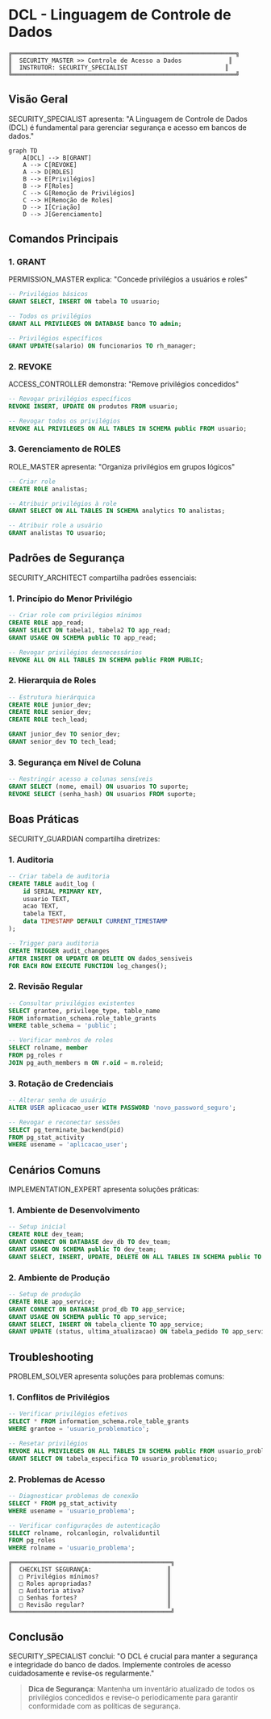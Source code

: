 # DCL - Linguagem de Controle de Dados

```ascii
╔══════════════════════════════════════════════════════════════╗
║  SECURITY_MASTER >> Controle de Acesso a Dados             ║
║  INSTRUTOR: SECURITY_SPECIALIST                           ║
╚══════════════════════════════════════════════════════════════╝
```

## Visão Geral

SECURITY_SPECIALIST apresenta: "A Linguagem de Controle de Dados (DCL) é fundamental para gerenciar segurança e acesso em bancos de dados."

```mermaid
graph TD
    A[DCL] --> B[GRANT]
    A --> C[REVOKE]
    A --> D[ROLES]
    B --> E[Privilégios]
    B --> F[Roles]
    C --> G[Remoção de Privilégios]
    C --> H[Remoção de Roles]
    D --> I[Criação]
    D --> J[Gerenciamento]
```

## Comandos Principais

### 1. GRANT
PERMISSION_MASTER explica: "Concede privilégios a usuários e roles"

```sql
-- Privilégios básicos
GRANT SELECT, INSERT ON tabela TO usuario;

-- Todos os privilégios
GRANT ALL PRIVILEGES ON DATABASE banco TO admin;

-- Privilégios específicos
GRANT UPDATE(salario) ON funcionarios TO rh_manager;
```

### 2. REVOKE
ACCESS_CONTROLLER demonstra: "Remove privilégios concedidos"

```sql
-- Revogar privilégios específicos
REVOKE INSERT, UPDATE ON produtos FROM usuario;

-- Revogar todos os privilégios
REVOKE ALL PRIVILEGES ON ALL TABLES IN SCHEMA public FROM usuario;
```

### 3. Gerenciamento de ROLES
ROLE_MASTER apresenta: "Organiza privilégios em grupos lógicos"

```sql
-- Criar role
CREATE ROLE analistas;

-- Atribuir privilégios à role
GRANT SELECT ON ALL TABLES IN SCHEMA analytics TO analistas;

-- Atribuir role a usuário
GRANT analistas TO usuario;
```

## Padrões de Segurança

SECURITY_ARCHITECT compartilha padrões essenciais:

### 1. Princípio do Menor Privilégio

```sql
-- Criar role com privilégios mínimos
CREATE ROLE app_read;
GRANT SELECT ON tabela1, tabela2 TO app_read;
GRANT USAGE ON SCHEMA public TO app_read;

-- Revogar privilégios desnecessários
REVOKE ALL ON ALL TABLES IN SCHEMA public FROM PUBLIC;
```

### 2. Hierarquia de Roles

```sql
-- Estrutura hierárquica
CREATE ROLE junior_dev;
CREATE ROLE senior_dev;
CREATE ROLE tech_lead;

GRANT junior_dev TO senior_dev;
GRANT senior_dev TO tech_lead;
```

### 3. Segurança em Nível de Coluna

```sql
-- Restringir acesso a colunas sensíveis
GRANT SELECT (nome, email) ON usuarios TO suporte;
REVOKE SELECT (senha_hash) ON usuarios FROM suporte;
```

## Boas Práticas

SECURITY_GUARDIAN compartilha diretrizes:

### 1. Auditoria
```sql
-- Criar tabela de auditoria
CREATE TABLE audit_log (
    id SERIAL PRIMARY KEY,
    usuario TEXT,
    acao TEXT,
    tabela TEXT,
    data TIMESTAMP DEFAULT CURRENT_TIMESTAMP
);

-- Trigger para auditoria
CREATE TRIGGER audit_changes
AFTER INSERT OR UPDATE OR DELETE ON dados_sensiveis
FOR EACH ROW EXECUTE FUNCTION log_changes();
```

### 2. Revisão Regular

```sql
-- Consultar privilégios existentes
SELECT grantee, privilege_type, table_name
FROM information_schema.role_table_grants
WHERE table_schema = 'public';

-- Verificar membros de roles
SELECT rolname, member
FROM pg_roles r
JOIN pg_auth_members m ON r.oid = m.roleid;
```

### 3. Rotação de Credenciais

```sql
-- Alterar senha de usuário
ALTER USER aplicacao_user WITH PASSWORD 'novo_password_seguro';

-- Revogar e reconectar sessões
SELECT pg_terminate_backend(pid) 
FROM pg_stat_activity 
WHERE usename = 'aplicacao_user';
```

## Cenários Comuns

IMPLEMENTATION_EXPERT apresenta soluções práticas:

### 1. Ambiente de Desenvolvimento

```sql
-- Setup inicial
CREATE ROLE dev_team;
GRANT CONNECT ON DATABASE dev_db TO dev_team;
GRANT USAGE ON SCHEMA public TO dev_team;
GRANT SELECT, INSERT, UPDATE, DELETE ON ALL TABLES IN SCHEMA public TO dev_team;
```

### 2. Ambiente de Produção

```sql
-- Setup de produção
CREATE ROLE app_service;
GRANT CONNECT ON DATABASE prod_db TO app_service;
GRANT USAGE ON SCHEMA public TO app_service;
GRANT SELECT, INSERT ON tabela_cliente TO app_service;
GRANT UPDATE (status, ultima_atualizacao) ON tabela_pedido TO app_service;
```

## Troubleshooting

PROBLEM_SOLVER apresenta soluções para problemas comuns:

### 1. Conflitos de Privilégios

```sql
-- Verificar privilégios efetivos
SELECT * FROM information_schema.role_table_grants
WHERE grantee = 'usuario_problematico';

-- Resetar privilégios
REVOKE ALL PRIVILEGES ON ALL TABLES IN SCHEMA public FROM usuario_problematico;
GRANT SELECT ON tabela_especifica TO usuario_problematico;
```

### 2. Problemas de Acesso

```sql
-- Diagnosticar problemas de conexão
SELECT * FROM pg_stat_activity
WHERE usename = 'usuario_problema';

-- Verificar configurações de autenticação
SELECT rolname, rolcanlogin, rolvaliduntil
FROM pg_roles
WHERE rolname = 'usuario_problema';
```

```ascii
╔════════════════════════════════════════════╗
║  CHECKLIST SEGURANÇA:                     ║
║  □ Privilégios mínimos?                   ║
║  □ Roles apropriadas?                     ║
║  □ Auditoria ativa?                       ║
║  □ Senhas fortes?                         ║
║  □ Revisão regular?                       ║
╚════════════════════════════════════════════╝
```

## Conclusão

SECURITY_SPECIALIST conclui: "O DCL é crucial para manter a segurança e integridade do banco de dados. Implemente controles de acesso cuidadosamente e revise-os regularmente."

> **Dica de Segurança**: Mantenha um inventário atualizado de todos os privilégios concedidos e revise-o periodicamente para garantir conformidade com as políticas de segurança.